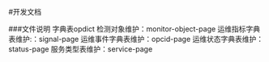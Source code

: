 #开发文档

###文件说明
字典表opdict
检测对象维护：monitor-object-page
运维指标字典表维护:：signal-page
运维事件字典表维护：opcid-page
运维状态字典表维护：status-page
服务类型表维护：service-page

